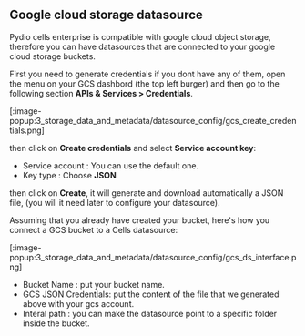 ## Google cloud storage datasource

Pydio cells enterprise is compatible with google cloud object storage, therefore you can have datasources that are connected to your google cloud storage buckets.

First you need to generate credentials if you dont have any of them,
open the menu on your GCS dashbord (the top left burger) and then go to the following section **APIs & Services > Credentials**.

[:image-popup:3_storage_data_and_metadata/datasource_config/gcs_create_credentials.png]

then click on **Create credentials** and select **Service account key**:

* Service account : You can use the default one.
* Key type : Choose **JSON**

then click on **Create**, it will generate and download automatically a JSON file, (you will it need later to configure your datasource).

Assuming that you already have created your bucket, here's how you connect a GCS bucket to a Cells datasource:

[:image-popup:3_storage_data_and_metadata/datasource_config/gcs_ds_interface.png]

* Bucket Name : put your bucket name.
* GCS JSON Credentials: put the content of the file that we generated above with your gcs account.
* Interal path : you can make the datasource point to a specific folder inside the bucket.
